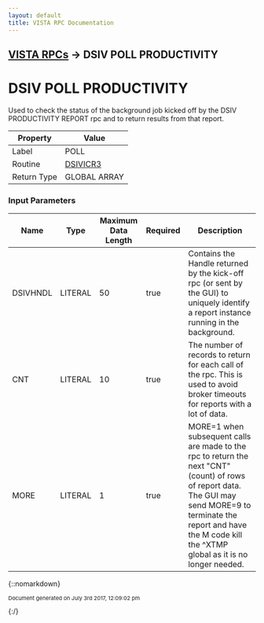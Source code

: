 ```yaml
---
layout: default
title: VISTA RPC Documentation
---
```


## [VISTA RPCs](TableOfContents) &#8594; DSIV POLL PRODUCTIVITY
# DSIV POLL PRODUCTIVITY

Used to check the status of the background job kicked off by the DSIV PRODUCTIVITY REPORT rpc and to return results from that report.

Property | Value
--- | ---
Label | POLL
Routine | [DSIVICR3](http://code.osehra.org/dox/Routine_DSIVICR3_source.html)
Return Type | GLOBAL ARRAY


### Input Parameters

Name | Type | Maximum Data Length | Required | Description
--- | --- | --- | --- | ---
DSIVHNDL | LITERAL | 50 | true | Contains the Handle returned by the kick-off rpc (or sent by the GUI) to uniquely identify a report instance running in the background.
CNT | LITERAL | 10 | true | The number of records to return for each call of the rpc.  This is used to avoid broker timeouts for reports with a lot of data.
MORE | LITERAL | 1 | true | MORE&#x3D;1 when subsequent calls are made to the rpc to return the next &quot;CNT&quot; (count) of rows of report data.  The GUI may send MORE&#x3D;9 to terminate the report and have the M code kill the ^XTMP global as it is no longer needed.



{::nomarkdown} <br/><p style="font-size: 11px">Document generated on July 3rd 2017, 12:09:02 pm</p>{:/}